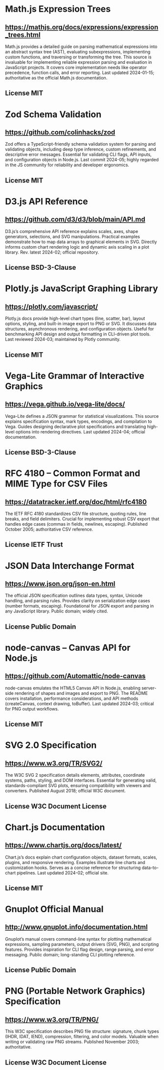 # Math.js Expression Trees
## https://mathjs.org/docs/expressions/expression_trees.html
Math.js provides a detailed guide on parsing mathematical expressions into an abstract syntax tree (AST), evaluating subexpressions, implementing custom functions, and traversing or transforming the tree. This source is invaluable for implementing reliable expression parsing and evaluation in JavaScript projects. It covers core implementation needs like operator precedence, function calls, and error reporting. Last updated 2024-01-15; authoritative as the official Math.js documentation.
## License MIT

# Zod Schema Validation
## https://github.com/colinhacks/zod
Zod offers a TypeScript-friendly schema validation system for parsing and validating objects, including deep type inference, custom refinements, and descriptive error messages. Essential for validating CLI flags, API inputs, and configuration objects in Node.js. Last commit 2024-05; highly regarded in the JS community for reliability and developer ergonomics.
## License MIT

# D3.js API Reference
## https://github.com/d3/d3/blob/main/API.md
D3.js’s comprehensive API reference explains scales, axes, shape generators, selections, and SVG manipulations. Practical examples demonstrate how to map data arrays to graphical elements in SVG. Directly informs custom chart rendering logic and dynamic axis scaling in a plot library. Rev. latest 2024-02; official repository.
## License BSD-3-Clause

# Plotly.js JavaScript Graphing Library
## https://plotly.com/javascript/
Plotly.js docs provide high-level chart types (line, scatter, bar), layout options, styling, and built-in image export to PNG or SVG. It discusses data structures, asynchronous rendering, and configuration objects. Useful for benchmarking API design and output formatting in CLI-driven plot tools. Last reviewed 2024-03; maintained by Plotly community.
## License MIT

# Vega-Lite Grammar of Interactive Graphics
## https://vega.github.io/vega-lite/docs/
Vega-Lite defines a JSON grammar for statistical visualizations. This source explains specification syntax, mark types, encodings, and compilation to Vega. Guides designing declarative plot specifications and translating high-level options into rendering directives. Last updated 2024-04; official documentation.
## License BSD-3-Clause

# RFC 4180 – Common Format and MIME Type for CSV Files
## https://datatracker.ietf.org/doc/html/rfc4180
The IETF RFC 4180 standardizes CSV file structure, quoting rules, line breaks, and field delimiters. Crucial for implementing robust CSV export that handles edge cases (commas in fields, newlines, escaping). Published October 2005; authoritative CSV reference.
## License IETF Trust

# JSON Data Interchange Format
## https://www.json.org/json-en.html
The official JSON specification outlines data types, syntax, Unicode handling, and parsing rules. Provides clarity on serialization edge cases (number formats, escaping). Foundational for JSON export and parsing in any JavaScript library. Public domain; widely cited.
## License Public Domain

# node-canvas – Canvas API for Node.js
## https://github.com/Automattic/node-canvas
node-canvas emulates the HTML5 Canvas API in Node.js, enabling server-side rendering of shapes and images and export to PNG. The README covers installation, performance considerations, and API methods (createCanvas, context drawing, toBuffer). Last updated 2024-03; critical for PNG output workflows.
## License MIT

# SVG 2.0 Specification
## https://www.w3.org/TR/SVG2/
The W3C SVG 2 specification details elements, attributes, coordinate systems, paths, styling, and DOM interfaces. Essential for generating valid, standards-compliant SVG plots, ensuring compatibility with viewers and converters. Published August 2018; official W3C document.
## License W3C Document License

# Chart.js Documentation
## https://www.chartjs.org/docs/latest/
Chart.js’s docs explain chart configuration objects, dataset formats, scales, plugins, and responsive rendering. Examples illustrate line charts and customization hooks. Serves as a concise reference for structuring data-to-chart pipelines. Last updated 2024-02; official site.
## License MIT

# Gnuplot Official Manual
## http://www.gnuplot.info/documentation.html
Gnuplot’s manual covers command-line syntax for plotting mathematical expressions, sampling parameters, output drivers (SVG, PNG), and scripting features. Provides inspiration for CLI flag design, range parsing, and error messaging. Public domain; long-standing CLI plotting reference.
## License Public Domain

# PNG (Portable Network Graphics) Specification
## https://www.w3.org/TR/PNG/
This W3C specification describes PNG file structure: signature, chunk types (IHDR, IDAT, IEND), compression, filtering, and color models. Valuable when writing or validating raw PNG streams. Published November 2003; authoritative.
## License W3C Document License